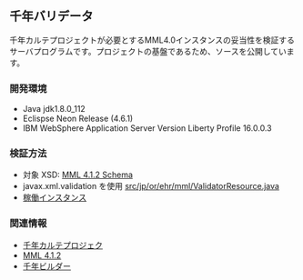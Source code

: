 ## 千年バリデータ

千年カルテプロジェクトが必要とするMML4.0インスタンスの妥当性を検証するサーバプログラムです。プロジェクトの基盤であるため、ソースを公開しています。

### 開発環境

 * Java jdk1.8.0_112
 * Eclispse Neon Release (4.6.1)
 * IBM WebSphere Application Server Version Liberty Profile 16.0.0.3


### 検証方法

 * 対象 XSD: [MML 4.1.2 Schema](http://www.medxml.net/MML40j/xsd.html)
 * javax.xml.validation を使用 [src/jp/or/ehr/mml/ValidatorResource.java](https://github.com/mbot-dev/1000_validator/blob/master/src/jp/or/ehr/mml/ValidatorResource.java)
 * [稼働インスタンス](https://1000-validator.au-syd.mybluemix.net/)


### 関連情報

 * [千年カルテプロジェク](https://www.facebook.com/%E5%8D%83%E5%B9%B4%E3%82%AB%E3%83%AB%E3%83%86%E3%83%97%E3%83%AD%E3%82%B8%E3%82%A7%E3%82%AF%E3%83%88-398609153661839/)
 * [MML 4.1.2](http://medxml.net/MML412j/mml4.html)
 * [千年ビルダー](https://1000-builder.au-syd.mybluemix.net/)
